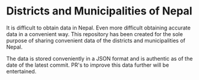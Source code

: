 # Districts and Municipalities of Nepal

It is difficult to obtain data in Nepal. Even more difficult obtaining accurate data in a convenient way. This repository has been created for the sole purpose of sharing convenient data of the districts and municipalities of Nepal.

The data is stored conveniently in a JSON format and is authentic as of the date of the latest commit. PR's to improve this data further will be entertained.
